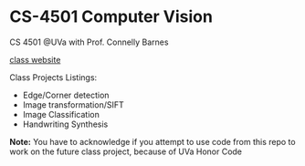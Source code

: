 # CS-4501 Computer Vision 
CS 4501 @UVa with Prof. Connelly Barnes 

[class website](http://www.cs.virginia.edu/~connelly/class/2017/intro_vision/)

Class Projects Listings:
- Edge/Corner detection
- Image transformation/SIFT
- Image Classification
- Handwriting Synthesis 



**Note:**
You have to acknowledge if you attempt to use code from this repo to work on the future class project, because of UVa Honor Code
